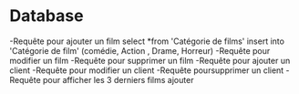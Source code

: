# Database
-Requête pour ajouter un film 
select *from 'Catégorie  de films' insert into 'Catégorie de film' (comédie, Action , Drame, Horreur)
-Requête pour modifier un film
-Requête pour supprimer un film
-Requête pour ajouter un client
-Requête pour modifier un client
-Requête poursupprimer un client
-Requête pour afficher les 3 derniers films ajouter
